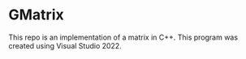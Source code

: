 # GMatrix
This repo is an implementation of a matrix in C++. This program was created using Visual Studio 2022.
